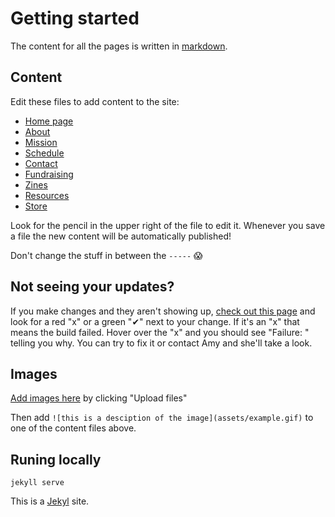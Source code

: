# Getting started

The content for all the pages is written in [markdown](https://github.com/adam-p/markdown-here/wiki/Markdown-Cheatsheet).

## Content

Edit these files to add content to the site:

* [Home page](index.md)
* [About](about.md)
* [Mission](mission.md)
* [Schedule](schedule.md)
* [Contact](contact.md)
* [Fundraising](fundraising.md)
* [Zines](zines.md)
* [Resources](resources.md)
* [Store](store.md)

Look for the pencil in the upper right of the file to edit it.
Whenever you save a file the new content will be automatically published!

Don't change the stuff in between the `-----` 😱

## Not seeing your updates?

If you make changes and they aren't showing up, [check out this page](https://github.com/imightbeamy/popgym/commits/master) and look for a red "x" or a green "✔" next to your change. If it's an "x" that means the build failed. Hover over the "x" and you should see "Failure: <error message>" telling you why. You can try to fix it or contact Amy and she'll take a look.

## Images

[Add images here](assets) by clicking "Upload files"

Then add `![this is a desciption of the image](assets/example.gif)` to one of the content files above.

## Runing locally

`jekyll serve`

This is a [Jekyl](https://jekyllrb.com/) site.

